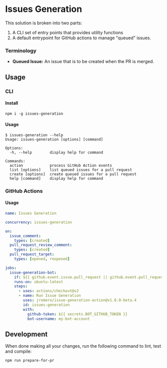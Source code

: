 #  Issues Generation

This solution is broken into two parts:

1. A CLI set of entry points that provides utility functions
2. A default entrypoint for GitHub actions to manage "queued" issues.

### Terminology

- **Queued Issue:** An issue that is to be created when the PR is merged.

## Usage

### CLI

#### Install

```shell
npm i -g issues-generation
```

#### Usage

```shell
$ issues-generation --help
Usage: issues-generation [options] [command]

Options:
  -h, --help        display help for command

Commands:
  action            process GitHub Action events
  list [options]    list queued issues for a pull request
  create [options]  create queued issues for a pull request
  help [command]    display help for command
```

### GitHub Actions

#### Usage

```yaml
name: Issues Generation

concurrency: issues-generation

on:
  issue_comment:
    types: [created]
  pull_request_review_comment:
    types: [created]
  pull_request_target:
    types: [opened, reopened]

jobs:
  issue-generation-bot:
    if: ${{ github.event.issue.pull_request || github.event.pull_request }}
    runs-on: ubuntu-latest
    steps:
      - uses: actions/checkout@v2
      - name: Run Issue Generation
        uses: jromero/issue-generation-action@v1.0.0-beta.4
        id: issues-generation
        with:
          github-token: ${{ secrets.BOT_GITHUB_TOKEN }}
          bot-username: my-bot-account

```

## Development

When done making all your changes, run the following command to lint, test and compile:

```shell
npm run prepare-for-pr
```
